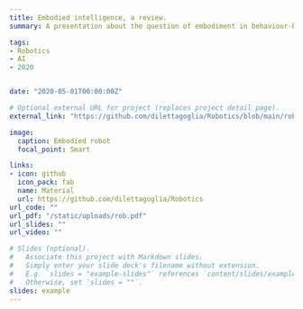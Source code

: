 ```yaml
---
title: Embodied intelligence, a review.
summary: A presentation about the question of embodiment in behaviour-based robots (MSc course of Robotics)

tags:
- Robotics
- AI
- 2020


date: "2020-05-01T00:00:00Z"

# Optional external URL for project (replaces project detail page).
external_link: "https://github.com/dilettagoglia/Robotics/blob/main/rob.pdf"

image:
  caption: Embodied robot
  focal_point: Smart

links:
- icon: github
  icon_pack: fab
  name: Material
  url: https://github.com/dilettagoglia/Robotics
url_code: ""
url_pdf: "/static/uploads/rob.pdf"
url_slides: ""
url_video: ""

# Slides (optional).
#   Associate this project with Markdown slides.
#   Simply enter your slide deck's filename without extension.
#   E.g. `slides = "example-slides"` references `content/slides/example-slides.md`.
#   Otherwise, set `slides = ""`.
slides: example
---
```



